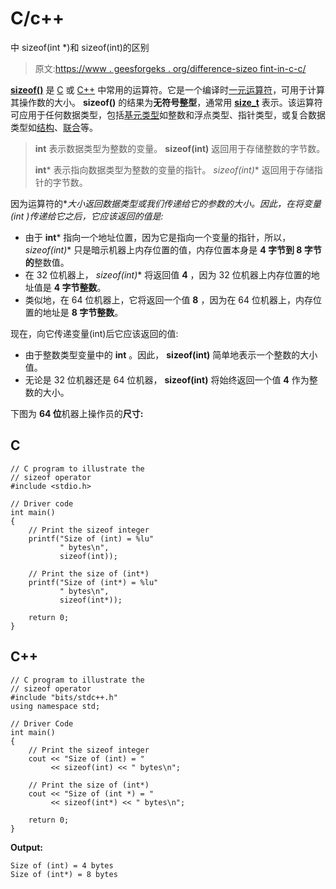 # C/c++

中 sizeof(int *)和 sizeof(int)的区别

> 原文:[https://www . geesforgeks . org/difference-sizeo fint-in-c-c/](https://www.geeksforgeeks.org/difference-between-sizeofint-and-sizeofint-in-c-c/)

**[sizeof()](https://www.geeksforgeeks.org/sizeof-operator-c/)** 是 [C](https://www.geeksforgeeks.org/c/) 或 [C++](https://www.geeksforgeeks.org/c-plus-plus/) 中常用的运算符。它是一个编译时[一元运算符](https://www.geeksforgeeks.org/unary-operators-cc/)，可用于计算其操作数的大小。 **sizeof()** 的结果为**无符号整型**，通常用 **[size_t](https://www.geeksforgeeks.org/size_t-data-type-c-language/)** 表示。该运算符可应用于任何数据类型，包括[基元类型](https://www.geeksforgeeks.org/uninitialized-primitive-data-types-in-c-c/)如整数和浮点类型、指针类型，或复合数据类型如[结构](https://www.geeksforgeeks.org/structures-c/)、[联合](https://www.geeksforgeeks.org/union-c/)等。

> **int** 表示数据类型为整数的变量。
> **sizeof(int)** 返回用于存储整数的字节数。
> 
> **int*** 表示指向数据类型为整数的变量的指针。
> **sizeof(int*)** 返回用于存储指针的字节数。

因为运算符的**大小返回数据类型或我们传递给它的参数的大小。因此，在将变量(int *)传递给它之后，它应该返回的值是:**

*   由于 **int*** 指向一个地址位置，因为它是指向一个变量的指针，所以， **sizeof(int*)** 只是暗示机器上内存位置的值，内存位置本身是 **4 字节到 8 字节的**整数值。
*   在 32 位机器上， **sizeof(int*)** 将返回值 **4** ，因为 32 位机器上内存位置的地址值是 **4 字节整数**。
*   类似地，在 64 位机器上，它将返回一个值 **8** ，因为在 64 位机器上，内存位置的地址是 **8 字节整数**。

现在，向它传递变量(int)后它应该返回的值:

*   由于整数类型变量中的 **int** 。因此， **sizeof(int)** 简单地表示一个整数的大小值。
*   无论是 32 位机器还是 64 位机器， **sizeof(int)** 将始终返回一个值 **4** 作为整数的大小。

下图为 **64 位**机器上操作员的**尺寸:**

## C

```
// C program to illustrate the
// sizeof operator
#include <stdio.h>

// Driver code
int main()
{
    // Print the sizeof integer
    printf("Size of (int) = %lu"
           " bytes\n",
           sizeof(int));

    // Print the size of (int*)
    printf("Size of (int*) = %lu"
           " bytes\n",
           sizeof(int*));

    return 0;
}
```

## C++

```
// C program to illustrate the
// sizeof operator
#include "bits/stdc++.h"
using namespace std;

// Driver Code
int main()
{
    // Print the sizeof integer
    cout << "Size of (int) = "
         << sizeof(int) << " bytes\n";

    // Print the size of (int*)
    cout << "Size of (int *) = "
         << sizeof(int*) << " bytes\n";

    return 0;
}
```

**Output:**

```
Size of (int) = 4 bytes
Size of (int*) = 8 bytes

```
